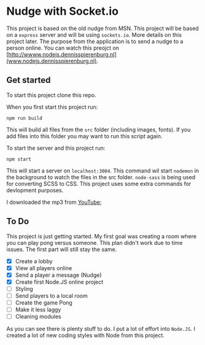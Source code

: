 # Nudge with Socket.io
This project is based on the old nudge from MSN. This project will be based on a `express` server and will be using `sockets.io`. More details on this project later. The purpose from the application is to send a nudge to a person online. You can watch this preojct on [http://wwww.nodejs.dennisspierenburg.nl](www.nodejs.dennisspierenburg.nl).

## Get started
To start this project clone this repo.

When you first start this project run:

`npm run build`

This will build all files from the `src` folder (including images, fonts). If you add files into this folder you may want to run this script again.

To start the server and this project run:

`npm start`

This will start a server on `localhost:3004`.
This command wil start `nodemon` in the background to watch the files in the src folder. `node-sass` is being used for converting SCSS to CSS.
This project uses some extra commands for devlopment purposes.

I downloaded the mp3 from [YouTube](https://www.youtube.com/watch?v=j_zZHY6x5ik);

## To Do
This project is just getting started. My first goal was creating a room where you can play pong versus someone. This plan didn't work due to time issues. The first part will still stay the same.

- [x] Create a lobby
- [x] View all players online
- [x] Send a player a message (Nudge)
- [x] Create first Node.JS online project
- [ ] Styling
- [ ] Send players to a local room
- [ ] Create the game Pong
- [ ] Make it less laggy
- [ ] Cleaning modules

As you can see there is plenty stuff to do. I put a lot of effort into `Node.JS`. I created a lot of new coding styles with Node from this project.
